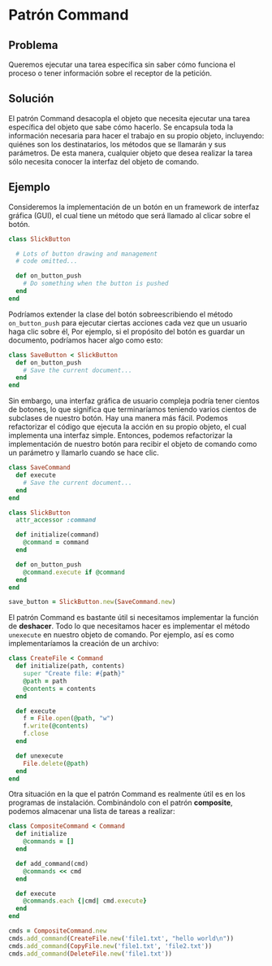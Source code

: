 # Patrón Command

## Problema

Queremos ejecutar una tarea específica sin saber cómo funciona el proceso o tener información sobre el receptor de la petición.

## Solución

El patrón Command desacopla el objeto que necesita ejecutar una tarea específica del objeto que sabe cómo hacerlo. Se encapsula toda la información necesaria para hacer el trabajo en su propio objeto, incluyendo: quiénes son los destinatarios, los métodos que se llamarán y sus parámetros. De esta manera, cualquier objeto que desea realizar la tarea sólo necesita conocer la interfaz del objeto de comando.

## Ejemplo

Consideremos la implementación de un botón en un framework de interfaz gráfica (GUI), el cual tiene un método que será llamado al clicar sobre el botón.

```ruby
class SlickButton

  # Lots of button drawing and management
  # code omitted...

  def on_button_push
    # Do something when the button is pushed
  end
end
```

Podríamos extender la clase del botón sobreescribiendo el método `on_button_push` para ejecutar ciertas acciones cada vez que un usuario haga clic sobre él, Por ejemplo, si el propósito del botón es guardar un documento, podríamos hacer algo como esto:

```ruby
class SaveButton < SlickButton
  def on_button_push
    # Save the current document...
  end
end
```

Sin embargo, una interfaz gráfica de usuario compleja podría tener cientos de botones, lo que significa que terminaríamos teniendo varios cientos de subclases de nuestro botón. Hay una manera más fácil. Podemos refactorizar el código que ejecuta la acción en su propio objeto, el cual implementa una interfaz simple. Entonces, podemos refactorizar la implementación de nuestro botón para recibir el objeto de comando como un parámetro y llamarlo cuando se hace clic.

```ruby
class SaveCommand
  def execute
    # Save the current document...
  end
end

class SlickButton
  attr_accessor :command

  def initialize(command)
    @command = command
  end

  def on_button_push
    @command.execute if @command
  end
end

save_button = SlickButton.new(SaveCommand.new)
```

El patrón Command es bastante útil si necesitamos implementar la función de **deshacer**. Todo lo que necesitamos hacer es implementar el método `unexecute` en nuestro objeto de comando. Por ejemplo, así es como implementaríamos la creación de un archivo:

```ruby
class CreateFile < Command
  def initialize(path, contents)
    super "Create file: #{path}"
    @path = path
    @contents = contents
  end

  def execute
    f = File.open(@path, "w")
    f.write(@contents)
    f.close
  end

  def unexecute
    File.delete(@path)
  end
end
```

Otra situación en la que el patrón Command es realmente útil es en los programas de instalación. Combinándolo con el patrón **composite**, podemos almacenar una lista de tareas a realizar:

```ruby
class CompositeCommand < Command
  def initialize
    @commands = []
  end

  def add_command(cmd)
    @commands << cmd
  end

  def execute
    @commands.each {|cmd| cmd.execute}
  end
end

cmds = CompositeCommand.new
cmds.add_command(CreateFile.new('file1.txt', "hello world\n"))
cmds.add_command(CopyFile.new('file1.txt', 'file2.txt'))
cmds.add_command(DeleteFile.new('file1.txt'))
```
